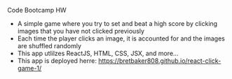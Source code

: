 Code Bootcamp HW
- A simple game where you try to set and beat a high score by clicking images that you have not clicked previously
- Each time the player clicks an image, it is accounted for and the images are shuffled randomly
- This app utlilzes ReactJS, HTML, CSS, JSX, and more...
- This app is deployed herre: https://bretbaker808.github.io/react-click-game-1/